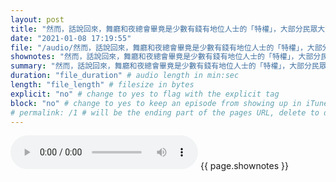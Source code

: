 ```yaml
---
layout: post
title: "然而，話說回來，舞廳和夜總會畢竟是少數有錢有地位人士的「特權」，大部分民眾大多只能在價格低廉很多，但設備也相當陽春的地下舞廳，冒著被警察逮捕的風險，隨著音樂搖擺起舞。" # quotes allow forbidden characters like the colon
date: "2021-01-08 17:19:55"
file: "/audio/然而，話說回來，舞廳和夜總會畢竟是少數有錢有地位人士的「特權」，大部分民眾大多只能在價格低廉很多，但設備也相當陽春的地下舞廳，冒著被警察逮捕的風險，隨著音樂搖擺起舞。.mp3"
shownotes: "然而，話說回來，舞廳和夜總會畢竟是少數有錢有地位人士的「特權」，大部分民眾大多只能在價格低廉很多，但設備也相當陽春的地下舞廳，冒著被警察逮捕的風險，隨著音樂搖擺起舞。"
summary: "然而，話說回來，舞廳和夜總會畢竟是少數有錢有地位人士的「特權」，大部分民眾大多只能在價格低廉很多，但設備也相當陽春的地下舞廳，冒著被警察逮捕的風險，隨著音樂搖擺起舞。"
duration: "file_duration" # audio length in min:sec
length: "file_length" # filesize in bytes
explicit: "no" # change to yes to flag with the explicit tag
block: "no" # change to yes to keep an episode from showing up in iTunes
# permalink: /1 # will be the ending part of the pages URL, delete to default to the title
---
```


<audio controls>
<source src="{{site.url}}{{site.baseurl}}{{ page.file }}" type="audio/x-mp3">
Your browser does not support the audio element.
</audio>
{{ page.shownotes }}

